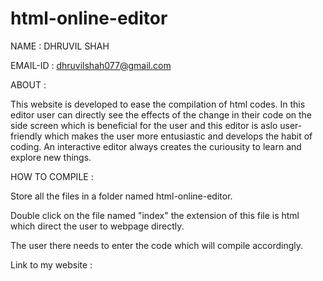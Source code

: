 # html-online-editor
NAME : DHRUVIL SHAH

EMAIL-ID : dhruvilshah077@gmail.com

ABOUT :

This website is developed to ease the compilation of html codes. In this editor user can directly see the effects of the change in their code on the side screen which is beneficial for the user and this editor is aslo user-friendly which makes the user more entusiastic and develops the habit of coding. An interactive editor always creates the curiousity to learn and explore new things.

HOW TO COMPILE :

Store all the files in a folder named html-online-editor.

Double click on the file named "index" the extension of this file is html which direct the user to webpage directly.

The user there needs to enter the code which will compile accordingly.

Link to my website :



